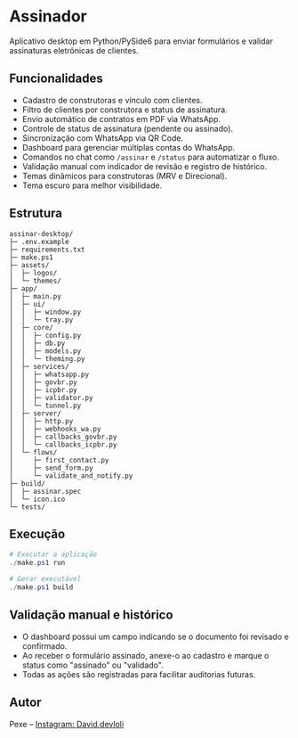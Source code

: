 # Assinador

Aplicativo desktop em Python/PySide6 para enviar formulários e validar assinaturas eletrônicas de clientes.

## Funcionalidades

- Cadastro de construtoras e vínculo com clientes.
- Filtro de clientes por construtora e status de assinatura.
- Envio automático de contratos em PDF via WhatsApp.
- Controle de status de assinatura (pendente ou assinado).
- Sincronização com WhatsApp via QR Code.
- Dashboard para gerenciar múltiplas contas do WhatsApp.
- Comandos no chat como `/assinar` e `/status` para automatizar o fluxo.
- Validação manual com indicador de revisão e registro de histórico.
- Temas dinâmicos para construtoras (MRV e Direcional).
- Tema escuro para melhor visibilidade.

## Estrutura

```
assinar-desktop/
├─ .env.example
├─ requirements.txt
├─ make.ps1
├─ assets/
│  ├─ logos/
│  └─ themes/
├─ app/
│  ├─ main.py
│  ├─ ui/
│  │  ├─ window.py
│  │  └─ tray.py
│  ├─ core/
│  │  ├─ config.py
│  │  ├─ db.py
│  │  ├─ models.py
│  │  └─ theming.py
│  ├─ services/
│  │  ├─ whatsapp.py
│  │  ├─ govbr.py
│  │  ├─ icpbr.py
│  │  ├─ validator.py
│  │  └─ tunnel.py
│  ├─ server/
│  │  ├─ http.py
│  │  ├─ webhooks_wa.py
│  │  ├─ callbacks_govbr.py
│  │  └─ callbacks_icpbr.py
│  └─ flows/
│     ├─ first_contact.py
│     ├─ send_form.py
│     └─ validate_and_notify.py
├─ build/
│  ├─ assinar.spec
│  └─ icon.ico
└─ tests/
```

## Execução

```powershell
# Executar a aplicação
./make.ps1 run

# Gerar executável
./make.ps1 build
```

## Validação manual e histórico

- O dashboard possui um campo indicando se o documento foi revisado e confirmado.
- Ao receber o formulário assinado, anexe-o ao cadastro e marque o status como "assinado" ou "validado".
- Todas as ações são registradas para facilitar auditorias futuras.

## Autor

Pexe – [Instagram: David.devloli](https://instagram.com/David.devloli)
